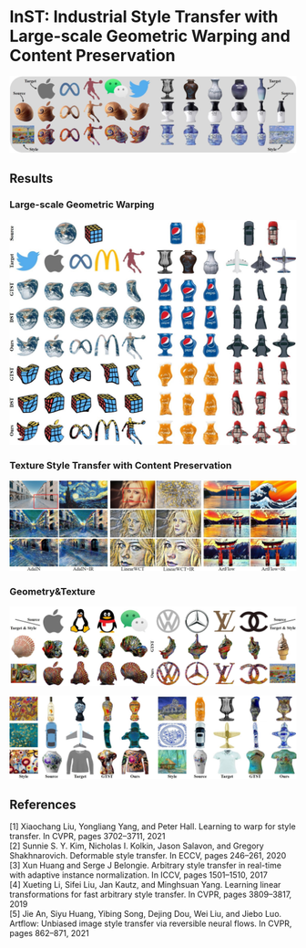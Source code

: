 # InST: Industrial Style Transfer with Large-scale Geometric Warping and Content Preservation
<!-- **Industrial Style Transfer with Large-scale Geometric Shape** -->

<p align='center'>
 <img alt='First Row' src='figs/first.jpg'>
</p>

## Results
### Large-scale Geometric Warping
<p align='center'>
 <img alt='Large-scale Warping Examples' src='figs/warp.jpg'>
<!-- <br>Warping results using the geometric style transfer methods, e.g., <a href='#GTST'>GTST</a>, <a href='#DST'>DST</a> and our InS -->
</p>


### Texture Style Transfer with Content Preservation
<p align='center'>
 <img alt='Texture Transfer Examples' src='figs/texture.jpg'>
<!-- <br>Content preservation results using the texture style transfer methods, e.g., <a href='#Adain'>AdaIN</a>, <a href='#LinearWCT'>LinearWCT</a> and <a href='#Artflow'>ArtFlow</a>  -->
</p>

### Geometry&Texture
<p align='center'>
 <img alt='Shape and Texture Transfer Examples' src='figs/warp_texture.jpg'>
 <!-- <br>Visual logo design results using the geometric and texture style transfer methods, e.g., <a href='#GTST'>GTST</a> and our InS -->
</p>
<p align='center'>
 <img alt='Shape and Texture Transfer Examples_2' src='figs/warp_texture2.jpg'>
 <!-- <br>Visual product design results using the geometric and texture style transfer methods, e.g., <a href='#GTST'>GTST</a> and our InS -->
</p>


## References
<span id="GTST">[1] Xiaochang Liu, Yongliang  Yang, and Peter Hall. Learning to warp for style transfer. In CVPR, pages 3702–3711, 2021  </span>  
<span id="DST">[2] Sunnie S. Y. Kim, Nicholas I. Kolkin, Jason Salavon, and Gregory Shakhnarovich. Deformable style transfer. In ECCV, pages 246–261, 2020  </span>  
<span id="Adain">[3] Xun Huang and Serge J Belongie. Arbitrary style transfer in real-time with adaptive instance normalization. In ICCV, pages 1501–1510, 2017  </span>  
<span id="LinearWCT">[4] Xueting  Li,  Sifei  Liu,  Jan  Kautz,  and  Minghsuan Yang.   Learning linear transformations for fast arbitrary style transfer. In CVPR, pages 3809–3817, 2019  </span>  
<span id="Artflow">[5] Jie An,  Siyu Huang,  Yibing Song,  Dejing Dou,  Wei Liu,  and Jiebo Luo.   Artflow:  Unbiased image style transfer via reversible neural flows.  In CVPR, pages 862–871, 2021</span>
